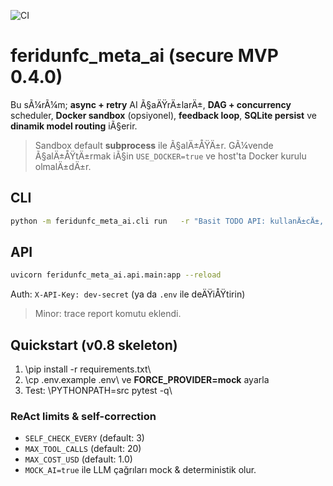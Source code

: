 ﻿![CI](https://github.com/feridunfc/PythonProject_XX/actions/workflows/ci.yml/badge.svg?branch=main)

# feridunfc_meta_ai (secure MVP 0.4.0)

Bu sÃ¼rÃ¼m; **async + retry** AI Ã§aÄŸrÄ±larÄ±, **DAG + concurrency** scheduler,
**Docker sandbox** (opsiyonel), **feedback loop**, **SQLite persist** ve
**dinamik model routing** iÃ§erir.

> Sandbox default **subprocess** ile Ã§alÄ±ÅŸÄ±r. GÃ¼vende Ã§alÄ±ÅŸtÄ±rmak iÃ§in `USE_DOCKER=true`
> ve host'ta Docker kurulu olmalÄ±dÄ±r.

## CLI
```bash
python -m feridunfc_meta_ai.cli run   -r "Basit TODO API: kullanÄ±cÄ±, gÃ¶rev ekle/listele"   --workdir ./workdir   --max-retries 2   -o ./out
```

## API
```bash
uvicorn feridunfc_meta_ai.api.main:app --reload
```

Auth: `X-API-Key: dev-secret` (ya da `.env` ile deÄŸiÅŸtirin)


> Minor: trace report komutu eklendi.
## Quickstart (v0.8 skeleton)

1. \pip install -r requirements.txt\
2. \cp .env.example .env\ ve **FORCE_PROVIDER=mock** ayarla
3. Test: \PYTHONPATH=src pytest -q\


### ReAct limits & self-correction
- `SELF_CHECK_EVERY` (default: 3)
- `MAX_TOOL_CALLS` (default: 20)
- `MAX_COST_USD` (default: 1.0)
- `MOCK_AI=true` ile LLM çağrıları mock & deterministik olur.